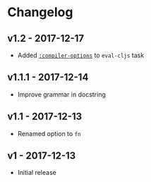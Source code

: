 # Changelog

## v1.2 - 2017-12-17

- Added [`:compiler-options`](https://clojurescript.org/reference/compiler-options) to `eval-cljs` task

## v1.1.1 - 2017-12-14

- Improve grammar in docstring

## v1.1 - 2017-12-13

- Renamed option to `fn`

## v1 - 2017-12-13

- Initial release
